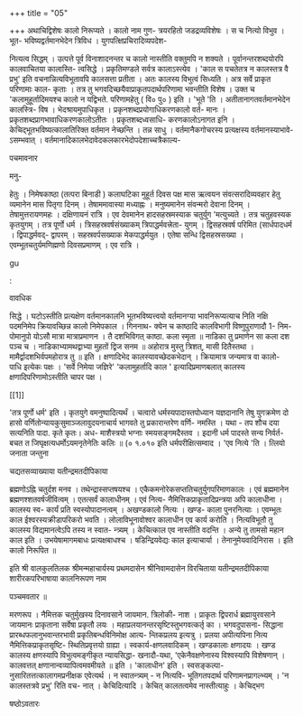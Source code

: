 +++
title = "05"

+++
अथाचिद्विशेषः कालो निरूप्यते । कालो नाम गुण- त्रयरहितो जडद्रव्यविशेषः । स च नित्यो विभुव । भूत- भविष्यद्वर्तमानभेदेन त्रिविध । युगपत्क्षिप्रचिरादिव्यपदेश- 

नित्यत्व सिद्धम् । उत्पत्ते पूर्व विनाशादनन्तर च कालो नास्तीति वक्तुमपि न शक्यते । पूर्वानन्तरशब्दयोरपि कालवाचितया कालास्ति- त्वसिद्धे । प्रकृतिमण्डले सर्वत्र कालाऽस्त्येव । 'काल स पचतेतत्र न कालस्तत्र वै प्रभु' इति वचनान्नित्यविभूतावपि कालसत्ता प्रतीता । अतः कालस्य विभुत्वं सिध्यति । अत्र सर्वे प्राकृत परिणामाः काल- कृताः । तत्र तु भगवदिच्छयैवाप्राकृतपदार्थपरिणामा भवन्तीति विशेष । उक्त च 'कलामुहूर्तादिमयश्च कालो न यद्विभते. परिणामहेतु ( वि० पु० ) इति । 'भूते 'ति । अतीतानागतवर्तमानभेदेन कालस्त्रि- विष । भेदश्रायमुपाधिकृत । प्रकृनशब्दप्रयोगाधिकरणकालो वर्त- मानः । प्रकृतशब्दप्रागभावाधिकरणकालोऽतीतः । प्रकृतशब्दध्वसाधि- करणकालोऽनागत इनि । केचिद्भूतभविष्यत्कालातिरिक्त वर्तमान नेच्छन्ति । तन्न साधु । वर्तमानैकगोचरस्य प्रत्यक्षस्य वर्तमानस्याभावे- ऽसम्भवात् । वर्तमानादिकालभेदावेदकलकारभेदोपदेशाच्चत्रैकाल्य- 

पचमावनार 

मनु- 

हेतुः । निमेषकाष्ठा (तत्परा बिनाडी ) कलाघटिका मुहूर्त दिवस पक्ष मास ऋत्वयन संवत्सरादिव्यवहार हेतु व्यमानेन मास पितृगा दिनम् । तेषाममावास्या मध्याह्नः । मनुष्यमानेन संवन्मरो देवाना दिनम् । तेषामुत्तरायणमहः । दक्षिणायनं रात्रि । एव देवमानेन हादसहस्रमस्याक चतुर्युग 'मत्युच्यते । तत्र चतुहवस्यक कृतयुगम् । तत्र पूर्णो धर्म । त्रिसहस्रवर्षसंख्याकम् त्रिपाद्धर्मवत्त्रेता- युगम् । द्विसहस्रवर्ष परिमित (सार्धपादधर्म । द्विपाद्धर्मवद्- द्वापरम् । सहस्रवर्पसख्याक मेकपाद्धर्मयुत । एतेषा सन्धि द्विसहस्रसख्या । एवम्भूतचतुर्यमणिह्मणो दिवसप्रमाणम् । एव रात्रि । 

gu 

: 

वावधिक 

सिद्धे । घटोऽस्तीति प्रत्यक्षेण वर्तमानकालनि भूतभविष्यत्त्वयो वर्तमानग्या भावनिरूप्यत्याच निति नक्षि पदमनिमेप क्रियावच्छिन्न कालो निमेपकाल । गिननाथ- क्येन च काष्ठादि कालविभागी विष्णुपुराणादौ 1- निम- पोमानुपो योऽसौ मात्रा मात्राप्रमाणन । तै दशभिविगत् काष्ठा. कला स्मृता ॥ नाडिका तु प्रमाणेन सा कला दश पञ्च च । नाडिकाभ्यामथद्वाभ्या मुहतों द्विज सनम ॥ अहोरात्र मुस्तु त्रिशत्, मासी दितैस्तथा । मामैर्द्वादशभिर्वपमहोरात्र तु ॥ इति । क्षणादिभेद कालस्यावच्छेदकभेदान् । क्रियामात्र जन्यमात्र वा कालो- पाधि इत्येकः पक्षः । 'सर्वे निमेया जज्ञिरे' 'कलामुहर्तादि काल ' इत्यादिप्रमाणबलात् कालस्य क्षणादिपरिणामोऽस्तीति चापर पक्ष । 

[[1]]

'तत्र पूर्णो धर्म' इति । कृतयुगे वमनुष्पादित्यर्थं । चत्वारो धर्मस्यपादास्तपोध्यान यज्ञदानानि तेषु युगक्रमेण दो हासो वर्णितोन्यायकुसुमाञ्जलावुदयनाचार्य भागवते तु प्रकारान्तरेण वर्णि- नमस्ति । यथा - तप शौच दया सत्यनिति पादा. कृते कृतः। अध- माशैस्त्रयो भग्नाः स्मयसङ्गमदैस्तव । इदानी धर्म पादस्ते सन्य निर्वर्त- बचत त जिघृक्षत्यधर्मोऽयमनृतेनेतिः कलिः ॥ (० १.०१० इति धर्मपरीक्षित्सम्वाद । 'एव नित्ये 'ति । त्लियो जनाता जन्तुना 

चद्यतसव्याख्याया यतीन्द्रमतदीपिकाया 

ब्रह्मणोऽह्नि चतुर्दश मनव । तथेन्द्रास्सप्तषयश्च । एकैकमनोरेकसप्ततिचतुर्युगपरिमाणकालः । एवं ब्रह्ममानेन ब्रह्मणश्शतवर्षजीवित्वम् । एतत्सर्वं कालाधीनम् । एवं नित्य- नैमित्तिकप्राकृतादिप्रन्त्रया अपि कालाधीना । कालस्य स्व- कार्यं प्रति स्वस्योपादानत्वम् । अखण्डकालो नित्यः । खण्ड- काला पुनरनित्याः । एवम्भूतः काल ईश्वरस्यक्रीडापरिकरो भवति । लोलाविभूनावोश्वर कालाधीन एव कार्य करोति । नित्यविभूतौ तु कालस्य विद्यमानत्वेऽपि तस्य न स्वात- न्त्र्यम् । केचित्काल एव नास्तीति वदन्ति । अन्ये तु तामसो महान काल इति । उभयेषामागमबाधः प्रत्यक्षबाधश्च । षडिन्द्रियवेद्यः काल इत्याचार्या । तेनानुमेयवादिनिरास । इति कालो निरूपित ॥ 

इति श्री वालकुलतिलक श्रीमन्महाचार्यस्य प्रथमदासेन श्रीनिवामदासेन विरचिताया यतीन्द्रमतदीपिकाया शारीरकपरिभाषाया कालनिरूपण नाम 

पञ्चमवतार ॥ 

मरणरूप । नैमित्तक चतुर्मुखस्य दिनावसाने जायमान. त्रिलोकी- नाश । प्राकृतः द्विपरार्ध ब्रह्मायुरवसाने जायमानः प्राकृताना सर्वेषा प्रकृतौ लयः । महाप्रलयानन्तरसृष्टिस्तुभगवत्कर्तृ का । भगवदुपासना- सिद्धाना प्रारब्धफलानुभवान्तरभावी प्रकृतिबन्धविनिमोक्ष आत्य- न्तिकप्रलय इत्यत्रु । प्रलया अपीत्यपिना नित्य नैमित्तिकप्राकृतसृष्टि- स्थितिप्रवृत्तयो ग्राह्या । स्वकार्य-क्षणलवादिकम् । खण्डकालाः क्षणादयः । खण्ड कालस्य क्षणस्यापि विभुत्वमङ्गीकृत न्यायसिद्धा- खनादौ-यथा, 'एकेनैवक्षणेनास्य विश्वस्यापि विशेषणान् । कालवत्तत् क्षणानान्वव्यापित्वमवमीयते ॥ इति । 'कालाधीन' इति । स्वसङ्कल्पा- नुसारितत्तत्कालागमप्रनीक्षक एवेत्यर्थ । न स्वातन्त्र्यम् - न नित्यवि- भूतिगतपदार्थ परिणामनप्रागल्भ्यम् । 'न कालस्तत्रवे प्रभु' रिति वच- नात् । केचिदित्यादि । केचित् कालतत्वमेव नास्तीत्याहुः । केचिद्भग 

षष्ठोऽवतारः 

